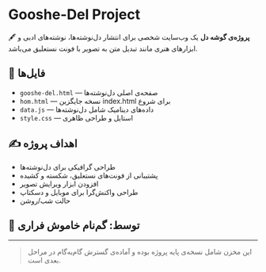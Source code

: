 # Gooshe-Del Project

🖋️ **پروژه‌ی گوشه دل** یک وب‌سایت شخصی برای انتشار دل‌نوشته‌ها، نوشته‌های ادبی و ابزارهای هنری مانند تبدیل متن به تصویر با فونت نستعلیق می‌باشد.

## 📁 فایل‌ها
- `gooshe-del.html` — صفحه‌ی اصلی دل‌نوشته‌ها
- `hom.html` — نسخه جایگزین index.html برای شروع
- `data.js` — داده‌های دینامیک شامل دل‌نوشته‌ها
- `style.css` — استایل و طراحی ظاهری

## ✍️ اهداف پروژه
- طراحی گرافیکی برای دل‌نوشته‌ها
- پشتیبانی از فونت‌های نستعلیق، شکسته و کشیده
- افزودن ابزار ویرایش تصویر
- طراحی واکنش‌گرا برای موبایل و دسکتاپ
- حالت شب/روشن

## 👤 توسط: گم‌نام خاموش فراری

---

> این مخزن شامل نسخه‌ی پایه پروژه بوده و آماده‌ی گسترش گام‌به‌گام در مراحل بعدی است.
